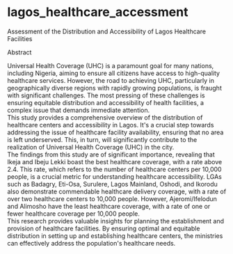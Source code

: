 # lagos_healthcare_accessment
Assessment of the Distribution and Accessibility of Lagos Healthcare Facilities

<bold>Abstract

Universal Health Coverage (UHC) is a paramount goal for many nations, including Nigeria, aiming to ensure all citizens have access to high-quality healthcare services. However, the road to achieving UHC, particularly in geographically diverse regions with rapidly growing populations, is fraught with significant challenges. The most pressing of these challenges is ensuring equitable distribution and accessibility of health facilities, a complex issue that demands immediate attention.<br>
This study provides a comprehensive overview of the distribution of healthcare centers and accessibility in Lagos. It's a crucial step towards addressing the issue of healthcare facility availability, ensuring that no area is left underserved. This, in turn, will significantly contribute to the realization of Universal Health Coverage (UHC) in the city.<br>
The findings from this study are of significant importance, revealing that Ikeja and Ibeju Lekki boast the best healthcare coverage, with a rate above 2.4. This rate, which refers to the number of healthcare centers per 10,000 people, is a crucial metric for understanding healthcare accessibility. LGAs such as Badagry, Eti-Osa, Surulere, Lagos Mainland, Oshodi, and Ikorodu also demonstrate commendable healthcare delivery coverage, with a rate of over two healthcare centers to 10,000 people. However, Ajeromi/Ifelodun and Alimosho have the least healthcare coverage, with a rate of one or fewer healthcare coverage per 10,000 people.<br>
This research provides valuable insights for planning the establishment and provision of healthcare facilities. By ensuring optimal and equitable distribution in setting up and establishing healthcare centers, the ministries can effectively address the population's healthcare needs.